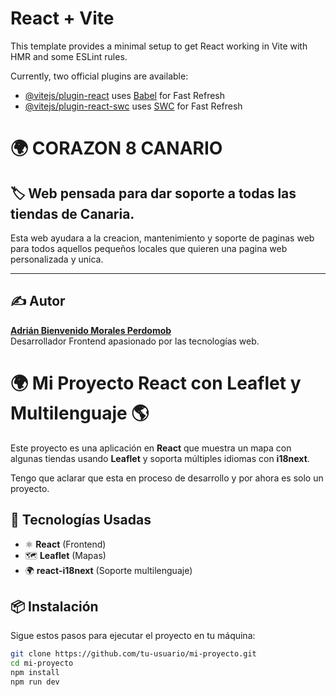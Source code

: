 # React + Vite

This template provides a minimal setup to get React working in Vite with HMR and some ESLint rules.

Currently, two official plugins are available:

- [@vitejs/plugin-react](https://github.com/vitejs/vite-plugin-react/blob/main/packages/plugin-react/README.md) uses [Babel](https://babeljs.io/) for Fast Refresh
- [@vitejs/plugin-react-swc](https://github.com/vitejs/vite-plugin-react-swc) uses [SWC](https://swc.rs/) for Fast Refresh


# 🌍 CORAZON 8 CANARIO

## 🏷️ Web pensada para dar soporte a todas las tiendas de Canaria. 

Esta web ayudara a la creacion, mantenimiento y soporte de paginas web para todos aquellos pequeños locales que quieren una pagina web personalizada y unica. 

---

## ✍️ Autor  
**[Adrián Bienvenido Morales Perdomob](https://github.com/Adrianbien43)**  
Desarrollador Frontend apasionado por las tecnologías web.  


# 🌍 Mi Proyecto React con Leaflet y Multilenguaje 🌎

Este proyecto es una aplicación en **React** que muestra un mapa con algunas tiendas usando **Leaflet** y soporta múltiples idiomas con **i18next**.

Tengo que aclarar que esta en proceso de desarrollo y por ahora es solo un proyecto.

## 🚀 Tecnologías Usadas  
- ⚛️ **React** (Frontend)  
- 🗺️ **Leaflet** (Mapas)  
- 🌍 **react-i18next** (Soporte multilenguaje)  

## 📦 Instalación  
Sigue estos pasos para ejecutar el proyecto en tu máquina:

```sh
git clone https://github.com/tu-usuario/mi-proyecto.git
cd mi-proyecto
npm install
npm run dev
